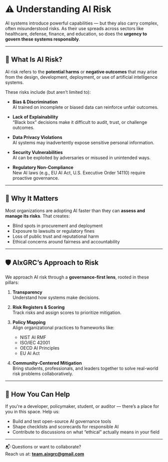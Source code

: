 # ⚠️ Understanding AI Risk

AI systems introduce powerful capabilities — but they also carry complex, often misunderstood risks. As their use spreads across sectors like healthcare, defense, finance, and education, so does the **urgency to govern these systems responsibly**.

---

## 🤖 What Is AI Risk?

AI risk refers to the **potential harms** or **negative outcomes** that may arise from the design, development, deployment, or use of artificial intelligence systems.

These risks include (but aren’t limited to):

- **Bias & Discrimination**  
  AI trained on incomplete or biased data can reinforce unfair outcomes.

- **Lack of Explainability**  
  “Black box” decisions make it difficult to audit, trust, or challenge outcomes.

- **Data Privacy Violations**  
  AI systems may inadvertently expose sensitive personal information.

- **Security Vulnerabilities**  
  AI can be exploited by adversaries or misused in unintended ways.

- **Regulatory Non-Compliance**  
  New AI laws (e.g., EU AI Act, U.S. Executive Order 14110) require proactive governance.

---

## 🧭 Why It Matters

Most organizations are adopting AI faster than they can **assess and manage its risks**. That creates:

- Blind spots in procurement and deployment
- Exposure to lawsuits or regulatory fines
- Loss of public trust and reputational harm
- Ethical concerns around fairness and accountability

---

## 🛡️ AIxGRC’s Approach to Risk

We approach AI risk through a **governance-first lens**, rooted in these pillars:

1. **Transparency**  
   Understand how systems make decisions.

2. **Risk Registers & Scoring**  
   Track risks and assign scores to prioritize mitigation.

3. **Policy Mapping**  
   Align organizational practices to frameworks like:
   - NIST AI RMF
   - ISO/IEC 42001
   - OECD AI Principles
   - EU AI Act

4. **Community-Centered Mitigation**  
   Bring students, professionals, and leaders together to solve real-world risk problems collaboratively.

---

## 🧩 How You Can Help

If you're a developer, policymaker, student, or auditor — there’s a place for you in this space. Help us:

- Build and test open-source AI governance tools
- Shape checklists and scorecards for responsible AI
- Contribute to discussions on what “ethical” actually means in your field

---

📬 Questions or want to collaborate?  
Reach us at: **team.aixgrc@gmail.com**


